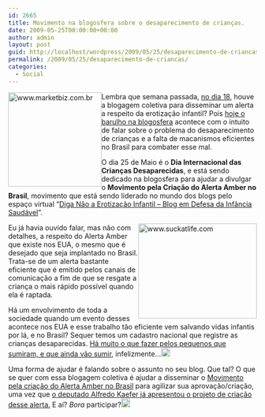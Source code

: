 ```yaml
---
id: 2665
title: Movimento na blogosfera sobre o desaparecimento de crianças.
date: 2009-05-25T00:00:00+00:00
author: admin
layout: post
guid: http://localhost/wordpress/2009/05/25/desaparecimento-de-criancas/
permalink: /2009/05/25/desaparecimento-de-criancas/
categories:
  - Social
---
```

[<img style="display: inline; margin-left: 0; margin-right: 0; border-width: 0;" title="www.marketbiz.com.br" src="http://www.trololodemulher.com.br/blog/wp-content/uploads/2009/05/www-marketbiz-com-br_thumb.jpg" border="0" alt="www.marketbiz.com.br" width="189" height="191" align="left" />](http://www.trololodemulher.com.br/blog/wp-content/uploads/2009/05/www-marketbiz-com-br.jpg) Lembra que semana passada, [no dia 18](http://www.trololodemulher.com.br/2009/05/18/colocando-a-boca-no-trombone-de-novo/), houve a blogagem coletiva para disseminar um alerta a respeito da erotização infantil? Pois <a href="http://diganaoaerotizacaoinfantil.wordpress.com/2009/04/20/segunda-blogagem-coletiva-em-defesa-da-infancia-2009/" target="_blank">hoje o barulho na blogosfera</a> acontece com o intuito de falar sobre o problema do desaparecimento de crianças e a falta de macanismos eficientes no Brasil para combater esse mal.

O dia 25 de Maio é o **Dia Internacional das Crianças Desaparecidas**, e está sendo dedicado na blogosfera para ajudar a divulgar o **Movimento pela Criação do Alerta Amber no Brasil**, movimento que está sendo liderado no mundo dos blogs pelo espaço virtual “<a href="http://diganaoaerotizacaoinfantil.wordpress.com/" target="_blank">Diga Não a Erotização Infantil – Blog em Defesa da Infância Saudável</a>”.

[<img style="display: inline; margin-left: 0; margin-right: 0; border-width: 0;" title="www.suckatlife.com" src="http://www.trololodemulher.com.br/blog/wp-content/uploads/2009/05/www-suckatlife-com_thumb.jpg" border="0" alt="www.suckatlife.com" width="240" height="193" align="right" />](http://www.trololodemulher.com.br/blog/wp-content/uploads/2009/05/www-suckatlife-com.jpg) Eu já havia ouvido falar, mas não com detalhes, a respeito do Alerta Amber que existe nos EUA, o mesmo que é desejado que seja implantado no Brasil. Trata-se de um alerta bastante eficiente que é emitido pelos canais de comunicação a fim de que se resgate a criança o mais rápido possível quando ela é raptada.

Há um envolvimento de toda a sociedade quando um evento desses acontece nos EUA e esse trabalho tão eficiente vem salvando vidas infantis por lá, e no Brasil? Sequer temos um cadastro nacional que registre as crianças desaparecidas. <a href="http://diganaoaerotizacaoinfantil.wordpress.com/category/onde-estao-nossas-criancas/" target="_blank">Há muito o que fazer pelos pequenos que sumiram, e que ainda vão sumir</a>, infelizmente…[<img style="display: inline;" title="EmoticonSad" src="http://www.trololodemulher.com.br/blog/wp-content/uploads/2009/05/emoticonsad_thumb1.gif" alt="EmoticonSad" width="18" height="18" />](http://www.trololodemulher.com.br/blog/wp-content/uploads/2009/05/emoticonsad1.gif)

<div>
  Uma forma de ajudar é falando sobre o assunto no seu blog. Que tal? O que se quer com essa blogagem coletiva é ajudar a disseminar o <a href="http://diganaoaerotizacaoinfantil.wordpress.com/2008/01/11/movimento-pela-criacao-do-alerta-amber-no-brasil/" target="_blank">Movimento pela criação do Alerta Amber no Brasil</a> para agilizar sua aprovação/criação, uma vez que <a href="http://diganaoaerotizacaoinfantil.wordpress.com/2008/02/28/eputado-federal-alfredo-kaefer-apresenta-projeto-de-criacao-do-alerta-amber-no-brasil/" target="_blank">o deputado Alfredo Kaefer já apresentou o projeto de criação desse alerta.</a> E aí? <em>Bora </em>participar?<a href="http://www.trololodemulher.com.br/blog/wp-content/uploads/2009/05/emoticonbigsmile1.gif"><img style="display: inline;" title="EmoticonBigSmile" src="http://www.trololodemulher.com.br/blog/wp-content/uploads/2009/05/emoticonbigsmile_thumb1.gif" alt="EmoticonBigSmile" width="18" height="18" /></a>
</div>

<span style="color: #ff0000;"> </span>